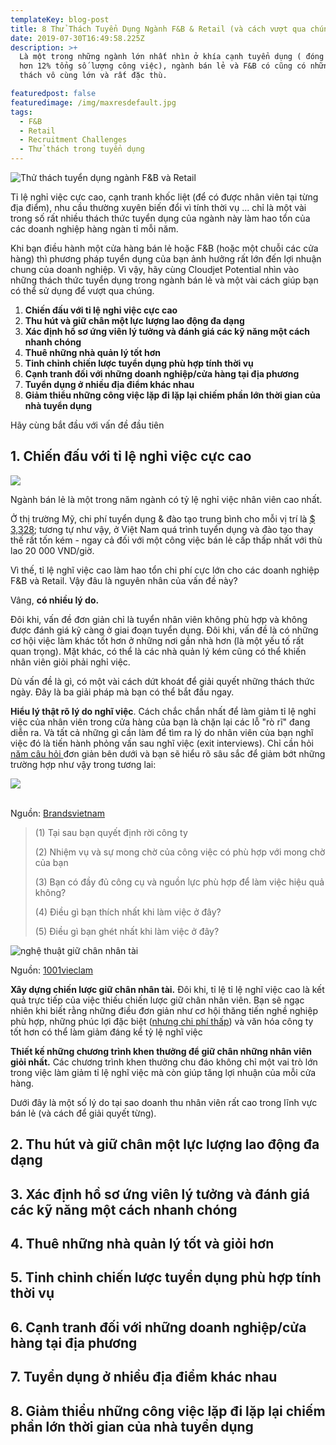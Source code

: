 ```yaml
---
templateKey: blog-post
title: 8 Thử Thách Tuyển Dụng Ngành F&B & Retail (và cách vượt qua chúng)
date: 2019-07-30T16:49:58.225Z
description: >+
  Là một trong những ngành lớn nhất nhìn ở khía cạnh tuyển dụng ( đóng góp vào
  hơn 12% tổng số lượng công việc), ngành bán lẻ và F&B có cũng có những thử
  thách vô cùng lớn và rất đặc thù. 

featuredpost: false
featuredimage: /img/maxresdefault.jpg
tags:
  - F&B
  - Retail
  - Recruitment Challenges
  - Thử thách trong tuyển dụng
---
```

![Thử thách tuyển dụng ngành F&B và Retail](/img/maxresdefault.jpg "Thử thách tuyển dụng ngành F&B và Retail")

Tỉ lệ nghỉ việc cực cao, cạnh tranh khốc liệt (để có được nhân viên tại từng địa điểm), nhu cầu thường xuyên biến đổi vì tính thời vụ ...  chỉ là một vài trong số rất nhiều thách thức tuyển dụng của ngành này làm hao tổn của các doanh nghiệp hàng ngàn tỉ mỗi năm.

Khi bạn điều hành một cửa hàng bán lẻ hoặc F&B (hoặc một chuỗi các cửa hàng) thì phương pháp tuyển dụng của bạn ảnh hưởng rất lớn đến lợi nhuận chung của doanh nghiệp. Vì vậy, hãy cùng Cloudjet Potential nhìn vào những thách thức tuyển dụng trong ngành bán lẻ và một vài cách giúp bạn có thể sử dụng để vượt qua chúng.

1. **Chiến đấu với tỉ lệ nghỉ việc cực cao** 
2. **Thu hút và giữ chân một lực lượng lao động đa dạng**
3. **Xác định hồ sơ ứng viên lý tưởng và đánh giá các kỹ năng một cách nhanh chóng**
4. **Thuê những nhà quản lý tốt hơn**
5. **Tinh chỉnh chiến lược tuyển dụng phù hợp tính thời vụ**
6. **Cạnh tranh đối với những doanh nghiệp/cửa hàng tại địa phương**
7. **Tuyển dụng ở nhiều địa điểm khác nhau** 
8. **Giảm thiểu những công việc lặp đi lặp lại chiếm phần lớn thời gian của nhà tuyển dụng**



Hãy cùng bắt đầu với vấn đề đầu tiên



## 1. Chiến đấu với tỉ lệ nghỉ việc cực cao 

![](/img/don-xin-nghi-viec-6.jpg)

Ngành bán lẻ là một trong năm ngành có tỷ lệ nghỉ việc nhân viên cao nhất.

Ở thị trường Mỹ, chi phí tuyển dụng & đào tạo trung bình cho mỗi vị trí là [$ 3,328](https://www.retailwire.com/discussion/eight-reasons-why-retail-employee-turnover-is-so-high/); tương tự như vậy, ở Việt Nam quá trình tuyển dụng và đào tạo thay thế rất tốn kém - ngay cả đối với một công việc bán lẻ cấp thấp nhất với thù lao 20 000 VND/giờ. 

Vì thế, tỉ lệ nghĩ việc cao làm hao tổn chi phí cực lớn cho các doanh nghiệp F&B và Retail. Vậy đâu là nguyên nhân của vấn đề này? 

Vâng, **có nhiều lý do.**

Đôi khi, vấn đề đơn giản chỉ là tuyển nhân viên không phù hợp và không được đánh giá kỹ càng ở giai đoạn tuyển dụng. Đôi khi, vấn đề là có những cơ hội việc làm khác tốt hơn ở những nơi gần nhà hơn (là một yếu tố rất quan trọng). Mặt khác, có thể là các nhà quản lý kém cũng có thể khiến nhân viên giỏi phải nghỉ việc.



Dù vấn đề là gì, có một vài cách dứt khoát để giải quyết những thách thức ngày. Đây là ba giải pháp mà bạn có thể bắt đầu ngay. 



**Hiểu lý thật rõ lý do nghĩ việc**. Cách chắc chắn nhất để làm giảm tỉ lệ nghỉ việc của nhân viên trong cửa hàng của bạn là chặn lại các lỗ "rò rĩ" đang diễn ra. Và tất cả những gì cần làm để tìm ra lý do nhân viên của bạn nghĩ việc đó là tiến hành phỏng vấn sau nghĩ việc (exit interviews). Chỉ cần hỏi [năm câu hỏi ](https://www.forbes.com/sites/adp/2017/12/14/are-you-asking-these-5-essential-exit-interview-questions/#6116f8053f38)đơn giản bên dưới và bạn sẽ hiểu rõ sâu sắc để giảm bớt những trường hợp như vậy trong tương lai:

![](/img/ebk2.jpg)

\
Nguồn: [Brandsvietnam](https://www.brandsvietnam.com/congdong/topic/14153-Vi-sao-nhan-vien-cua-ban-nghi-viec)

> (1) Tại sau bạn quyết định rời công ty
>
> (2) Nhiệm vụ và sự mong chờ của công việc có phù hợp với mong chờ của bạn
>
> (3) Bạn có đầy đủ công cụ và nguồn lực phù hợp để làm việc hiệu quả không? 
>
> (4) Điều gì bạn thích nhất khi làm việc ở đây?
>
> (5) Điều gì bạn ghét nhất khi làm việc ở đây? 

![nghệ thuật giữ chân nhân tài](/img/nghê-thuat-giu-chan-nhan-tai-cua-nha-lanh-dao-hien-dai-2.jpg)

Nguồn: [1001vieclam](https://1001vieclam.com/blog/nghe-thuat-giu-chan-nhan-tai/)

**Xây dựng chiến lược giữ chân nhân tài.** Đôi khi, tỉ lệ tỉ lệ nghĩ việc cao là kết quả trực tiếp của việc thiếu chiến lược giữ chân nhân viên. Bạn sẽ ngạc nhiên khi biết rằng những điều đơn giản như cơ hội thăng tiến nghề nghiệp  phù hợp, những phúc lợi đặc biệt ([nhưng chi phí thấp](https://www.thebalancesmb.com/low-cost-perks-retail-employees-2890448)) và văn hóa công ty tốt hơn có thể làm giảm đáng kể tỷ lệ nghĩ việc



**Thiết kế  những chương trình khen thưởng để giữ chân những nhân viên giỏi nhất.** Các chương trình khen thưởng chu đáo không chỉ một vai trò lớn trong việc làm giảm tỉ lệ nghĩ việc mà còn giúp tăng lợi nhuận của mỗi cửa hàng. 



Dưới đây là một số lý do tại sao doanh thu nhân viên rất cao trong lĩnh vực bán lẻ (và cách để giải quyết từng).

## 2. **Thu hút và giữ chân một lực lượng lao động đa dạng**

## **3. Xác định hồ sơ ứng viên lý tưởng và đánh giá các kỹ năng một cách nhanh chóng**

## **4. Thuê những nhà quản lý tốt và giỏi hơn**

## 5. **Tinh chỉnh chiến lược tuyển dụng phù hợp tính thời vụ**

## **6. Cạnh tranh đối với những doanh nghiệp/cửa hàng tại địa phương**

## 7. **Tuyển dụng ở nhiều địa điểm khác nhau** 

## 8. **Giảm thiểu những công việc lặp đi lặp lại chiếm phần lớn thời gian của nhà tuyển dụng**
